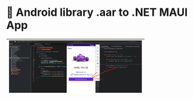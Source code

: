# :orange_book: Android library .aar to .NET MAUI App
|<img src="img/androidTonetMaui.jpeg" width="350" />|
| ------- |


